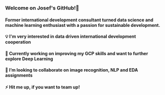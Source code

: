 ### Welcome on Josef's GitHub!👋 
#### Former international development consultant turned data science and machine learning enthusiast with a passion for sustainable development. 
#### 💡 I'm very interested in data driven international development cooperation
#### 🔭 Currently working on improving my GCP skills and want to further explore Deep Learning
#### 👯 I’m looking to collaborate on image recognition, NLP and EDA assignments
#### ⚡ Hit me up, if you want to team up!



